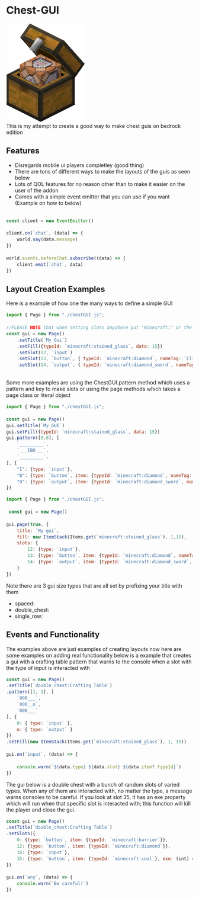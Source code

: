 # Chest-GUI
![logo](icon.png)  
This is my attempt to create a good way to make chest guis on bedrock edition 

## Features
* Disregards mobile ui players completley (good thing)
* There are tons of different ways to make the layouts of the guis as seen below
* Lots of QOL features for no reason other than to make it easier on the user of the addon
* Comes with a simple event emitter that you can use if you want (Example on how to below)

```js

const client = new EventEmitter()

client.on(`chat`, (data) => {
    world.say(data.message)
})

world.events.beforeChat.subscribe((data) => {
    client.emit(`chat`, data)
})


```



## Layout Creation Examples

Here is a example of how one the many ways to define a simple GUI 

```js
import { Page } from "./chestGUI.js";

//PLEASE NOTE that when setting slots anywhere put "minecraft:" or the items namespace or everything will die
const gui = new Page()
    .setTitle(`My Gui`)
    .setFill({typeId: `minecraft:stained_glass`, data: 15})
    .setSlot(12, `input`)
    .setSlot(13, `button`, { typeId: `minecraft:diamond`, nameTag: `Click Me` })
    .setSlot(14, `output`, { typeId: `minecraft:diamond_sword`, nameTag: `Take Me!!!` })
    
```


Some more examples are using the ChestGUI.pattern method which uses a pattern and key to make slots or using the page methods which takes a page class or literal object

```js
import { Page } from "./chestGUI.js";

const gui = new Page()
gui.setTitle(`My GUI`)
gui.setFill({typeId: `minecraft:stained_glass`, data: 15})
gui.pattern([0,0], [
    `_________`,
    `___IBO___`,
    `_________`,
], {
    "I": {type: `input`},
    "B": {type: `button`, item: {typeId: `minecraft:diamond`, nameTag: `Click Me`}},
    "O": {type: `output`, item: {typeId: `minecraft:diamond_sword`, nameTag: `Take me!!!!`}}
})
```

```js
import { Page } from "./chestGUI.js";

 const gui = new Page()

gui.page(true, {
    title: `My gui`,
    fill: new ItemStack(Items.get(`minecraft:stained_glass`), 1,15),
    slots: {
        12: {type: `input`}, 
        13: {type: `button`, item: {typeId: `minecraft:diamond`, nameTag: `Click Me`}}, 
        14: {type: `output`, item: {typeId: `minecraft:diamond_sword`, nameTag: `Take me!!!!`}} 
    }
})

```
 Note there are 3 gui size types that are all set by prefixing your title with them
* spaced:
* double_chest:
* single_row:


## Events and Functionality

The examples above are just examples of creating layouts now here are some examples on adding real functionality
below is a example that creates a gui with a crafting table pattern that warns to the console when a slot with the type of  input is interacted with

```js
const gui = new Page()
.setTitle(`double_chest:Crafting Table`)
.pattern([1, 1], [
    `000___`,
    `000__o`,
    `000___`
], {
    0: { type: `input` },
    o: { type: `output` }
})
.setFill(new ItemStack(Items.get(`minecraft:stained_glass`), 1, 15))

gui.on(`input`, (data) => {

    console.warn(`${data.type} ${data.slot} ${data.item?.typeId}`)
})

```

The gui below is a double chest with a bunch of random slots of varied types. When any of them are interacted with, no matter the type, a message warns consoles to be careful. If you look at slot 35, it has an exe property which will run when that specific slot is interacted with; this function will kill the player and close the gui.

```js
const gui = new Page()
.setTitle(`double_chest:Crafting Table`)
.setSlots({
    0: {type: `button`, item: {typeId: `minecraft:barrier`}},
    12: {type: `button`, item: {typeId: `minecraft:diamond`}},
    16: {type: `input`},
    35: {type: `button`, item: {typeId: `minecraft:coal`}, exe: (int) => { int.gui.close(); int.player.kill()}}
})

gui.on(`any`, (data) => {
    console.warn(`Be careful!`)
})
```
